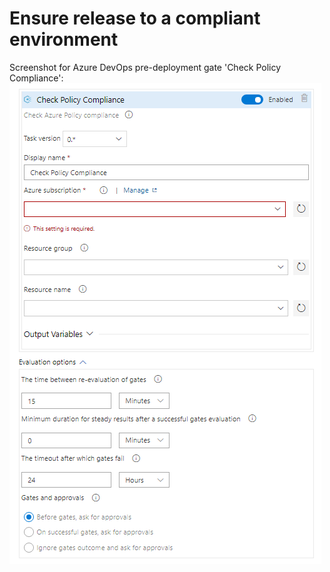 # Ensure release to a compliant environment

Screenshot for Azure DevOps pre-deployment gate 'Check Policy Compliance':  
![Check Policy Compliance](images/ADO_gate2.png)